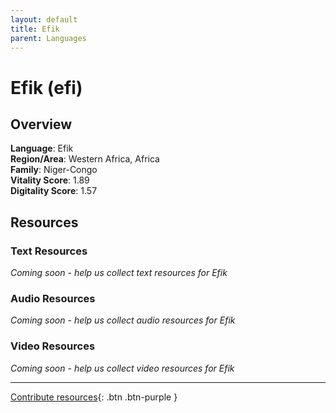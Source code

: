 ```yaml
---
layout: default
title: Efik
parent: Languages
---
```


# Efik (efi)

## Overview

**Language**: Efik  
**Region/Area**: Western Africa, Africa  
**Family**: Niger-Congo  
**Vitality Score**: 1.89  
**Digitality Score**: 1.57  

## Resources

### Text Resources
*Coming soon - help us collect text resources for Efik*

### Audio Resources
*Coming soon - help us collect audio resources for Efik*

### Video Resources
*Coming soon - help us collect video resources for Efik*

---

[Contribute resources](https://fairtrain.github.io/){: .btn .btn-purple }
